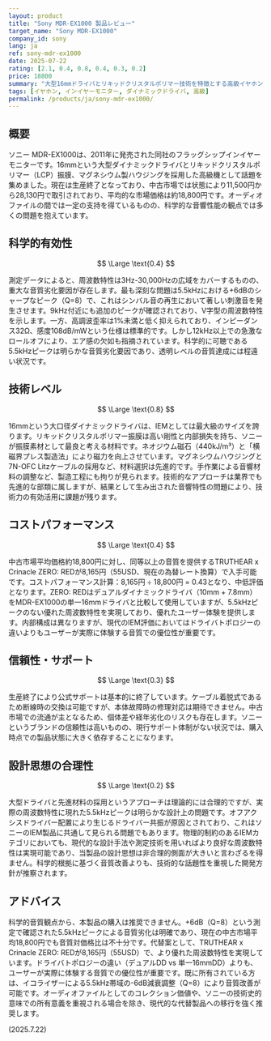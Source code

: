 ```yaml
---
layout: product
title: "Sony MDR-EX1000 製品レビュー"
target_name: "Sony MDR-EX1000"
company_id: sony
lang: ja
ref: sony-mdr-ex1000
date: 2025-07-22
rating: [2.1, 0.4, 0.8, 0.4, 0.3, 0.2]
price: 18800
summary: "大型16mmドライバとリキッドクリスタルポリマー技術を特徴とする高級イヤホンだが、+6dBの5.5kHzピークによる音質問題と低いコストパフォーマンスが致命的"
tags: [イヤホン, インイヤーモニター, ダイナミックドライバ, 高級]
permalink: /products/ja/sony-mdr-ex1000/
---
```

## 概要

ソニー MDR-EX1000は、2011年に発売された同社のフラッグシップインイヤーモニターです。16mmという大型ダイナミックドライバとリキッドクリスタルポリマー（LCP）振膜、マグネシウム製ハウジングを採用した高級機として話題を集めました。現在は生産終了となっており、中古市場では状態により11,500円から28,130円で取引されており、平均的な市場価格は約18,800円です。オーディオファイルの間では一定の支持を得ているものの、科学的な音響性能の観点では多くの問題を抱えています。

## 科学的有効性

$$ \Large \text{0.4} $$

測定データによると、周波数特性は3Hz-30,000Hzの広域をカバーするものの、重大な音質劣化要因が存在します。最も深刻な問題は5.5kHzにおける+6dBのシャープなピーク（Q=8）で、これはシンバル音の再生において著しい刺激音を発生させます。9kHz付近にも追加のピークが確認されており、V字型の周波数特性を示します。一方、高調波歪率は1%未満と低く抑えられており、インピーダンス32Ω、感度108dB/mWという仕様は標準的です。しかし12kHz以上での急激なロールオフにより、エア感の欠如も指摘されています。科学的に可聴である5.5kHzピークは明らかな音質劣化要因であり、透明レベルの音質達成には程遠い状況です。

## 技術レベル

$$ \Large \text{0.8} $$

16mmという大口径ダイナミックドライバは、IEMとしては最大級のサイズを誇ります。リキッドクリスタルポリマー振膜は高い剛性と内部損失を持ち、ソニーが振膜素材として最良と考える材料です。ネオジウム磁石（440kJ/m³）と「横磁界プレス製造法」により磁力を向上させています。マグネシウムハウジングと7N-OFC Litzケーブルの採用など、材料選択は先進的です。手作業による音響材料の調整など、製造工程にも拘りが見られます。技術的なアプローチは業界でも先進的な部類に属しますが、結果として生み出された音響特性の問題により、技術力の有効活用に課題が残ります。

## コストパフォーマンス

$$ \Large \text{0.4} $$

中古市場平均価格約18,800円に対し、同等以上の音質を提供するTRUTHEAR x Crinacle ZERO: REDが8,165円（55USD、現在の為替レート換算）で入手可能です。コストパフォーマンス計算：8,165円 ÷ 18,800円 = 0.43となり、中低評価となります。ZERO: REDはデュアルダイナミックドライバ（10mm + 7.8mm）をMDR-EX1000の単一16mmドライバと比較して使用していますが、5.5kHzピークのない優れた周波数特性を実現しており、優れたユーザー体験を提供します。内部構成は異なりますが、現代のIEM評価においてはドライバトポロジーの違いよりもユーザーが実際に体験する音質での優位性が重要です。

## 信頼性・サポート

$$ \Large \text{0.3} $$

生産終了により公式サポートは基本的に終了しています。ケーブル着脱式であるため断線時の交換は可能ですが、本体故障時の修理対応は期待できません。中古市場での流通が主となるため、個体差や経年劣化のリスクも存在します。ソニーというブランドの信頼性は高いものの、現行サポート体制がない状況では、購入時点での製品状態に大きく依存することになります。

## 設計思想の合理性

$$ \Large \text{0.2} $$

大型ドライバと先進材料の採用というアプローチは理論的には合理的ですが、実際の周波数特性に現れた5.5kHzピークは明らかな設計上の問題です。オフアクシスドライバー配置により生じるドライバー共振が原因とされており、これはソニーのIEM製品に共通して見られる問題でもあります。物理的制約のあるIEMカテゴリにおいても、現代的な設計手法や測定技術を用いればより良好な周波数特性は実現可能であり、当製品の設計思想は非合理的側面が大きいと言わざるを得ません。科学的根拠に基づく音質改善よりも、技術的な話題性を重視した開発方針が推察されます。

## アドバイス

科学的音質観点から、本製品の購入は推奨できません。+6dB（Q=8）という測定で確認された5.5kHzピークによる音質劣化は明確であり、現在の中古市場平均18,800円でも音質対価格比は不十分です。代替案として、TRUTHEAR x Crinacle ZERO: REDが8,165円（55USD）で、より優れた周波数特性を実現しています。ドライバトポロジーの違い（デュアルDD vs 単一16mmDD）よりも、ユーザーが実際に体験する音質での優位性が重要です。既に所有されている方は、イコライザーによる5.5kHz帯域の-6dB減衰調整（Q=8）により音質改善が可能です。オーディオファイルとしてのコレクション価値や、ソニーの技術史的意味での所有意義を重視される場合を除き、現代的な代替製品への移行を強く推奨します。

(2025.7.22)
